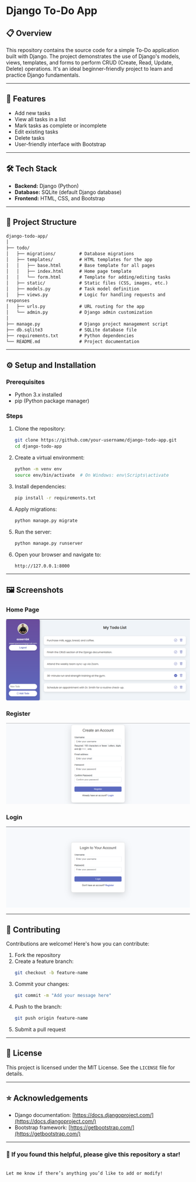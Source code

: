 # Django To-Do App  

## 📋 Overview  
This repository contains the source code for a simple To-Do application built with Django. The project demonstrates the use of Django's models, views, templates, and forms to perform CRUD (Create, Read, Update, Delete) operations. It's an ideal beginner-friendly project to learn and practice Django fundamentals.  

---

## 🚀 Features  
- Add new tasks  
- View all tasks in a list  
- Mark tasks as complete or incomplete  
- Edit existing tasks  
- Delete tasks  
- User-friendly interface with Bootstrap  

---

## 🛠️ Tech Stack  
- **Backend:** Django (Python)  
- **Database:** SQLite (default Django database)  
- **Frontend:** HTML, CSS, and Bootstrap  

---

## 📂 Project Structure  

```plaintext
django-todo-app/
│
├── todo/
│   ├── migrations/         # Database migrations
│   ├── templates/          # HTML templates for the app
│   │   ├── base.html       # Base template for all pages
│   │   ├── index.html      # Home page template
│   │   └── form.html       # Template for adding/editing tasks
│   ├── static/             # Static files (CSS, images, etc.)
│   ├── models.py           # Task model definition
│   ├── views.py            # Logic for handling requests and responses
│   ├── urls.py             # URL routing for the app
│   └── admin.py            # Django admin customization
│
├── manage.py               # Django project management script
├── db.sqlite3              # SQLite database file
├── requirements.txt        # Python dependencies
└── README.md               # Project documentation
```  

---

## ⚙️ Setup and Installation  

### Prerequisites  
- Python 3.x installed  
- pip (Python package manager)  

### Steps  
1. Clone the repository:  
   ```bash
   git clone https://github.com/your-username/django-todo-app.git
   cd django-todo-app
   ```  

2. Create a virtual environment:  
   ```bash
   python -m venv env
   source env/bin/activate  # On Windows: env\Scripts\activate
   ```  

3. Install dependencies:  
   ```bash
   pip install -r requirements.txt
   ```  

4. Apply migrations:  
   ```bash
   python manage.py migrate
   ```  

5. Run the server:  
   ```bash
   python manage.py runserver
   ```  

6. Open your browser and navigate to:  
   ```
   http://127.0.0.1:8000
   ```  

---

## 🖼️ Screenshots  
### Home Page  
![Home Page](screenshot.png)  

### Register
![Add Task](register.png)  

### Login
![Add Task](login.png)  

---

## 🤝 Contributing  
Contributions are welcome! Here's how you can contribute:  
1. Fork the repository  
2. Create a feature branch:  
   ```bash
   git checkout -b feature-name
   ```  
3. Commit your changes:  
   ```bash
   git commit -m "Add your message here"
   ```  
4. Push to the branch:  
   ```bash
   git push origin feature-name
   ```  
5. Submit a pull request  

---

## 📜 License  
This project is licensed under the MIT License. See the `LICENSE` file for details.  

---

## ⭐ Acknowledgements  
- Django documentation: [https://docs.djangoproject.com/](https://docs.djangoproject.com/)  
- Bootstrap framework: [https://getbootstrap.com/](https://getbootstrap.com/)  

---

### 🌟 If you found this helpful, please give this repository a star!
```  

Let me know if there’s anything you’d like to add or modify!
